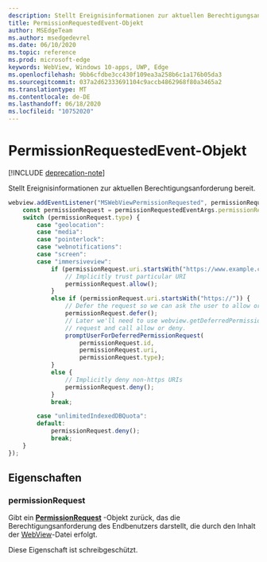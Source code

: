 ```yaml
---
description: Stellt Ereignisinformationen zur aktuellen Berechtigungsanforderung bereit
title: PermissionRequestedEvent-Objekt
author: MSEdgeTeam
ms.author: msedgedevrel
ms.date: 06/10/2020
ms.topic: reference
ms.prod: microsoft-edge
keywords: WebView, Windows 10-apps, UWP, Edge
ms.openlocfilehash: 9bb6cfdbe3cc430f109ea3a258b6c1a176b05da3
ms.sourcegitcommit: 037a2d62333691104c9accb4862968f80a3465a2
ms.translationtype: MT
ms.contentlocale: de-DE
ms.lasthandoff: 06/18/2020
ms.locfileid: "10752020"
---
```

# PermissionRequestedEvent-Objekt  

[!INCLUDE [deprecation-note](../includes/deprecation-note.md)]  

Stellt Ereignisinformationen zur aktuellen Berechtigungsanforderung bereit.  

```javascript
webview.addEventListener("MSWebViewPermissionRequested", permissionRequestedEventArgs => {
    const permissionRequest = permissionRequestedEventArgs.permissionRequest;
    switch (permissionRequest.type) {
        case "geolocation":
        case "media":
        case "pointerlock":
        case "webnotifications":
        case "screen":
        case "immersiveview":
            if (permissionRequest.uri.startsWith("https://www.example.com/")) {
                // Implicitly trust particular URI
                permissionRequest.allow();
            }
            else if (permissionRequest.uri.startsWith("https://")) {
                // Defer the request so we can ask the user to allow or deny the request
                permissionRequest.defer();
                // Later we'll need to use webview.getDeferredPermissionRequestById for this
                // request and call allow or deny.
                promptUserForDeferredPermissionRequest(
                    permissionRequest.id,
                    permissionRequest.uri,
                    permissionRequest.type);
            }
            else {
                // Implicitly deny non-https URIs
                permissionRequest.deny();
            }
            break;

        case "unlimitedIndexedDBQuota":
        default:
            permissionRequest.deny();
            break;
    }
});
```  

## Eigenschaften  

### permissionRequest  

Gibt ein **[PermissionRequest](permissionrequest.md)** -Objekt zurück, das die Berechtigungsanforderung des Endbenutzers darstellt, die durch den Inhalt der [WebView](../webview.md)-Datei erfolgt.  

Diese Eigenschaft ist schreibgeschützt.  
